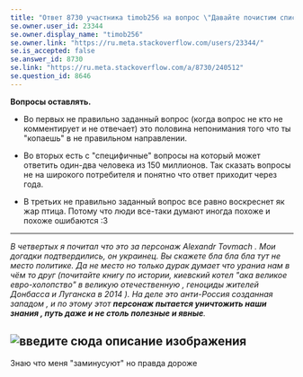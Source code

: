 ```yaml
---
title: "Ответ 8730 участника timob256 на вопрос \"Давайте почистим список...\""
se.owner.user_id: 23344
se.owner.display_name: "timob256"
se.owner.link: "https://ru.meta.stackoverflow.com/users/23344/"
se.is_accepted: false
se.answer_id: 8730
se.link: "https://ru.meta.stackoverflow.com/a/8730/240512"
se.question_id: 8646
---
```


**Вопросы оставлять.**

 - Во первых не правильно заданный вопрос (когда вопрос не кто не
   комментирует и не отвечает) это половина непонимания того что ты
   "копаешь" в не правильном направлении.
   
 - Во вторых есть с "специфичные" вопросы на который может ответить
   один-два человека из 150 миллионов. Так сказать вопросы не на
   широкого потребителя и понятно что ответ приходит через года.
   
 - В третьих не правильно заданный вопрос все равно воскреснет як жар
   птица. Потому что люди все-таки думают иногда похоже и похоже
   ошибаются :3

-----------------------

*В четвертых я почитал что это за персонаж Alexandr Tovmach . Мои догадки подтвердились, он украинец. Вы скажете бла бла бла тут не место политике. Да не место но только дурак думает что ураниа нам в чём то друг (почитайте книгу по истории, киевский котел "ака великое евро-холопство" в великую отечественную  , геноциды жителей Донбасса и Луганска в 2014 ). На деле это анти-Россия созданная западом , и по этому этот **персонаж пытается уничтожить наши знания , путь даже и не столь полезные и явные**.*

![введите сюда описание изображения](https://i.stack.imgur.com/VG3v3.jpg)
------
Знаю что меня "заминусуют" но правда дороже 
